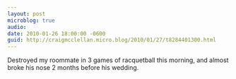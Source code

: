 ```yaml
---
layout: post
microblog: true
audio: 
date: 2010-01-26 18:00:00 -0600
guid: http://craigmcclellan.micro.blog/2010/01/27/t8284401300.html
---
```

Destroyed my roommate in 3 games of racquetball this morning, and almost broke his nose 2 months before his wedding.
